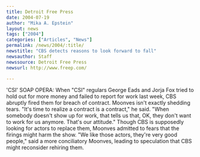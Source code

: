 ```yaml
---
title: Detroit Free Press
date: 2004-07-19
author: "Mika A. Epstein"
layout: news
tags: ["2004"]
categories: ["Articles", "News"]
permalink: /news/2004/:title/
newstitle: "CBS detects reasons to look forward to fall"
newsauthor: Staff
newssource: Detroit Free Press
newsurl: http://www.freep.com/

---
```


'CSI' SOAP OPERA: When "CSI" regulars George Eads and Jorja Fox tried to hold out for more money and failed to report for work last week, CBS abruptly fired them for breach of contract. Moonves isn't exactly shedding tears. "It's time to realize a contract is a contract," he said. "When somebody doesn't show up for work, that tells us that, OK, they don't want to work for us anymore. That's our attitude." Though CBS is supposedly looking for actors to replace them, Moonves admitted to fears that the firings might harm the show. "We like those actors, they're very good people," said a more conciliatory Moonves, leading to speculation that CBS might reconsider rehiring them.

